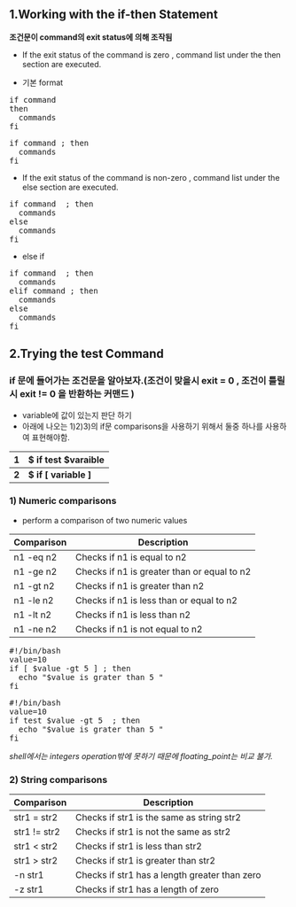1.Working with the if-then Statement
------
**조건문이 command의 exit status에 의해 조작됨**

* If the exit status of the command is zero , command list under the then section are executed.

* 기본 format 
<pre>
if command
then 
  commands
fi
</pre>
<pre>
if command ; then
  commands
fi
</pre> 


* If the exit status of the command is non-zero , command list under the else section are executed.
<pre>
if command  ; then
  commands
else
  commands
fi
</pre>

* else if 
<pre>
if command  ; then
  commands
elif command ; then
  commands
else
  commands
fi
</pre>

2.Trying the test Command
-------
### if 문에 들어가는 조건문을 알아보자.(조건이 맞을시 exit = 0 , 조건이 틀릴시 exit != 0 을 반환하는 커맨드 )

* variable에 값이 있는지 판단 하기 
* 아래에 나오는 1)2)3)의 if문 comparisons을 사용하기 위해서 둘중 하나를 사용하여 표현해야함. 

|**1**|**$ if test $varaible**|
|-|-|
|**2**|**$ if [ variable ]**|


### 1) Numeric comparisons
* perform a comparison of two numeric values

|Comparison| Description|
|-|-|
|n1 -eq n2 |Checks if n1 is equal to n2|
|n1 -ge n2| Checks if n1 is greater than or equal to n2|
|n1 -gt n2 |Checks if n1 is greater than n2|
|n1 -le n2 |Checks if n1 is less than or equal to n2|
|n1 -lt n2 |Checks if n1 is less than n2|
|n1 -ne n2 |Checks if n1 is not equal to n2|

<pre>
#!/bin/bash
value=10
if [ $value -gt 5 ] ; then
  echo "$value is grater than 5 "
fi
</pre>

<pre>
#!/bin/bash
value=10
if test $value -gt 5  ; then
  echo "$value is grater than 5 "
fi
</pre>
*shell에서는 integers operation밖에 못하기 때문에 floating_point는 비교 불가.*

### 2) String comparisons
|Comparison |Description|
|-|-|
|str1 = str2 |Checks if str1 is the same as string str2|
|str1 != str2 |Checks if str1 is not the same as str2|
|str1 < str2| Checks if str1 is less than str2|
|str1 > str2| Checks if str1 is greater than str2|
|-n str1 |Checks if str1 has a length greater than zero|
|-z str1 |Checks if str1 has a length of zero|

